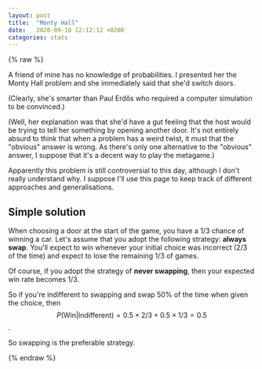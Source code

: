 ```yaml
---
layout: post
title:  "Monty Hall"
date:   2020-09-18 12:12:12 +0200
categories: stats
---
```

{% raw %}

A friend of mine has no knowledge of probabilities. I presented her the Monty Hall problem and she immediately said that she'd switch doors. 

(Clearly, she's smarter than Paul Erdős who required a computer simulation to be convinced.)

(Well, her explanation was that she'd have a gut feeling that the host would be trying to tell her something by opening another door. It's not entirely absurd to think that when a problem has a weird twist, it must that the "obvious" answer is wrong. As there's only one alternative to the "obvious" answer, I suppose that it's a decent way to play the metagame.)

Apparently this problem is still controversial to this day, although I don't really understand why. I suppose I'll use this page to keep track of different approaches and generalisations.

## Simple solution

When choosing a door at the start of the game, you have a 1/3 chance of winning a car. Let's assume that you adopt the following strategy: **always swap**. You'll expect to win whenever your initial choice was incorrect (2/3 of the time) and expect to lose the remaining 1/3 of games.

Of course, if you adopt the strategy of **never swapping**, then your expected win rate becomes 1/3. 

So if you're indifferent to swapping and swap 50% of the time when given the choice, then $$ P(\text{Win} \vert \text{Indifferent}) = 0.5\times 2/3 + 0.5 \times 1/3 = 0.5$$.

So swapping is the preferable strategy. 

{% endraw %}

